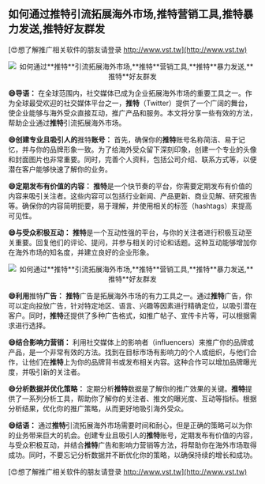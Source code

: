 ## **如何通过**推特**引流拓展海外市场,**推特**营销工具,**推特**暴力发送,**推特**好友群发**

[😍想了解推广相关软件的朋友请登录 http://www.vst.tw](http://www.vst.tw)

 <center><img src="https://vst.tw/MP4/tuiguang/png/3.png" alt="如何通过**推特**引流拓展海外市场,**推特**营销工具,**推特**暴力发送,**推特**好友群发"></center>

**😄导语：**
在全球范围内，社交媒体已成为企业拓展海外市场的重要工具之一。作为全球最受欢迎的社交媒体平台之一，**推特**（Twitter）提供了一个广阔的舞台，使企业能够与海外受众直接互动，推广产品和服务。本文将分享一些有效的方法，帮助企业通过**推特**引流拓展海外市场。

**😄创建专业且吸引人的**推特**账号：**
首先，确保你的**推特**账号名称简洁、易于记忆，并与你的品牌形象一致。为了给海外受众留下深刻印象，创建一个专业的头像和封面图片也非常重要。同时，完善个人资料，包括公司介绍、联系方式等，以便潜在客户能够快速了解你的业务。

**😄定期发布有价值的内容：**
**推特**是一个快节奏的平台，你需要定期发布有价值的内容来吸引关注者。这些内容可以包括行业新闻、产品更新、商业见解、研究报告等。确保你的内容简明扼要，易于理解，并使用相关的标签（hashtags）来提高可见性。

**😄与受众积极互动：**
**推特**是一个互动性强的平台，与你的关注者进行积极互动至关重要。回复他们的评论、提问，并参与相关的讨论和话题。这种互动能够增加你在海外市场的知名度，并建立良好的企业形象。

 <center><img src="https://vst.tw/MP4/tuiguang/png/2.png" alt="如何通过**推特**引流拓展海外市场,**推特**营销工具,**推特**暴力发送,**推特**好友群发"></center>

**😄利用**推特**广告：**
**推特**广告是拓展海外市场的有力工具之一。通过**推特**广告，你可以定向投放广告，针对特定地区、语言、兴趣等因素进行精确定位，以吸引潜在客户。同时，**推特**还提供了多种广告格式，如推广帖子、宣传卡片等，可以根据需求进行选择。

**😄结合影响力营销：**
利用社交媒体上的影响者（influencers）来推广你的品牌或产品，是一个非常有效的方法。找到在目标市场有影响力的个人或组织，与他们合作，让他们在**推特**上为你的品牌背书或发布相关内容。这种合作可以增加品牌曝光度，并吸引新的关注者。

**😄分析数据并优化策略：**
定期分析**推特**数据是了解你的推广效果的关键。**推特**提供了一系列分析工具，帮助你了解你的关注者、推文的曝光度、互动等指标。根据分析结果，优化你的推广策略，从而更好地吸引海外受众。

**😄结语：**
通过**推特**引流拓展海外市场需要时间和耐心，但是正确的策略可以为你的业务带来巨大的机会。创建专业且吸引人的**推特**账号，定期发布有价值的内容，与受众积极互动，并结合**推特**广告和影响力营销等方法，将帮助你在海外市场取得成功。同时，不要忘记分析数据并不断优化你的策略，以确保持续的增长和成功。

[😍想了解推广相关软件的朋友请登录 http://www.vst.tw](http://www.vst.tw)



